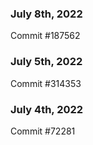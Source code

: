 ### July 8th, 2022

Commit #187562

### July 5th, 2022

Commit #314353


### July 4th, 2022

Commit #72281
